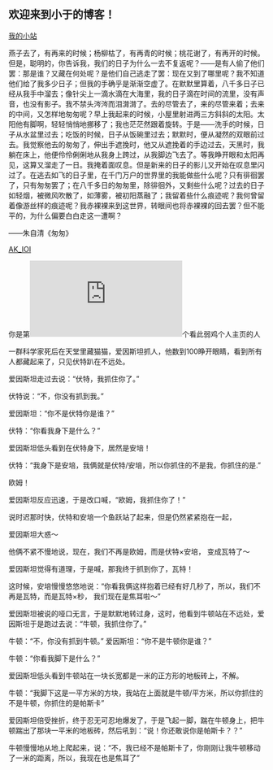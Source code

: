 ## 欢迎来到小于的博客！

[我的小站](https://xiaoyudxz.github.io)

燕子去了，有再来的时候；杨柳枯了，有再青的时候；桃花谢了，有再开的时候。但是，聪明的，你告诉我，我们的日子为什么一去不复返呢？——是有人偷了他们罢：那是谁？又藏在何处呢？是他们自己逃走了罢：现在又到了哪里呢？我不知道他们给了我多少日子；但我的手确乎是渐渐空虚了。在默默里算着，八千多日子已经从我手中溜去；像针尖上一滴水滴在大海里，我的日子滴在时间的流里，没有声音，也没有影子。我不禁头涔涔而泪潸潸了。去的尽管去了，来的尽管来着；去来的中间，又怎样地匆匆呢？早上我起来的时候，小屋里射进两三方斜斜的太阳。太阳他有脚啊，轻轻悄悄地挪移了；我也茫茫然跟着旋转。于是——洗手的时候，日子从水盆里过去；吃饭的时候，日子从饭碗里过去；默默时，便从凝然的双眼前过去。我觉察他去的匆匆了，伸出手遮挽时，他又从遮挽着的手边过去，天黑时，我躺在床上，他便伶伶俐俐地从我身上跨过，从我脚边飞去了。等我睁开眼和太阳再见，这算又溜走了一日。我掩着面叹息。但是新来的日子的影儿又开始在叹息里闪过了。在逃去如飞的日子里，在千门万户的世界里的我能做些什么呢？只有徘徊罢了，只有匆匆罢了；在八千多日的匆匆里，除徘徊外，又剩些什么呢？过去的日子如轻烟，被微风吹散了，如薄雾，被初阳蒸融了；我留着些什么痕迹呢？我何曾留着像游丝样的痕迹呢？我赤裸裸来到这世界，转眼间也将赤裸裸的回去罢？但不能平的，为什么偏要白白走这一遭啊？

——朱自清《匆匆》

[AK_IOI](https://www.ak-ioi.com/apps/oi-2048/)

你是第![](http://www.hit-counts.com/counter.php?t=MTQ1ODEyMg==)个看此弱鸡个人主页的人

一群科学家死后在天堂里藏猫猫，爱因斯坦抓人，他数到100睁开眼睛，看到所有人都藏起来了，只见伏特趴在不远处。

爱因斯坦走过去说：“伏特，我抓住你了。”

伏特说：“不，你没有抓到我。”

爱因斯坦：“你不是伏特你是谁？”

伏特：“你看我身下是什么？”

爱因斯坦低头看到在伏特身下，居然是安培！

伏特：“我身下是安培，我俩就是伏特/安培，所以你抓住的不是我，你抓住的是.”

欧姆！

爱因斯坦反应迅速，于是改口喊，“欧姆，我抓住你了！”

说时迟那时快，伏特和安培一个鱼跃站了起来，但是仍然紧紧抱在一起，

爱因斯坦大惑～

他俩不紧不慢地说，现在，我们不再是欧姆，而是伏特×安培， 变成瓦特了～

爱因斯坦觉得有道理，于是喊，那我终于抓到你了，瓦特！

这时候，安培慢慢悠悠地说：“你看我俩这样抱着已经有好几秒了，所以，我们不再是瓦特，而是瓦特×秒， 我们现在是焦耳啦～”

爱因斯坦被说的哑口无言，于是默默地转过身，这时，他看到牛顿站在不远处，爱因斯坦于是跑过去说：“牛顿，我抓住你了。”

牛顿：“不，你没有抓到牛顿。” 爱因斯坦：“你不是牛顿你是谁？”

牛顿：“你看我脚下是什么？”

爱因斯坦低头看到牛顿站在一块长宽都是一米的正方形的地板砖上，不解。

牛顿：“我脚下这是一平方米的方块，我站在上面就是牛顿/平方米，所以你抓住的不是牛顿，你抓住的是帕斯卡”

爱因斯坦倍受挫折，终于忍无可忍地爆发了，于是飞起一脚，踹在牛顿身上，把牛顿踹出了那块一平米的地板砖，然后吼到：“说！你还敢说你是帕斯卡？？”

牛顿慢慢地从地上爬起来，说：“不，我已经不是帕斯卡了，你刚刚让我牛顿移动了一米的距离，所以，我现在也是焦耳了”
